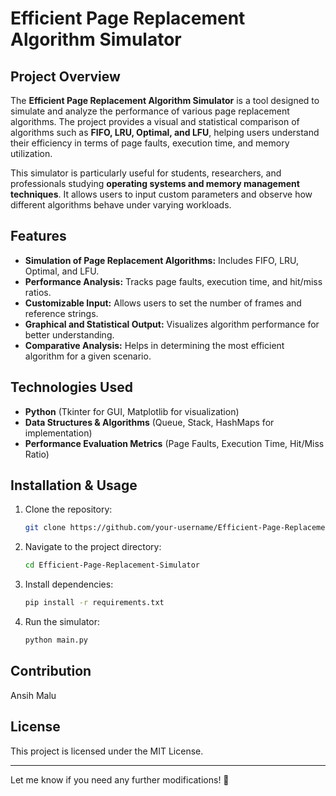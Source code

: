 # Efficient Page Replacement Algorithm Simulator

## Project Overview
The **Efficient Page Replacement Algorithm Simulator** is a tool designed to simulate and analyze the performance of various page replacement algorithms. The project provides a visual and statistical comparison of algorithms such as **FIFO, LRU, Optimal, and LFU**, helping users understand their efficiency in terms of page faults, execution time, and memory utilization.

This simulator is particularly useful for students, researchers, and professionals studying **operating systems and memory management techniques**. It allows users to input custom parameters and observe how different algorithms behave under varying workloads.

## Features
- **Simulation of Page Replacement Algorithms:** Includes FIFO, LRU, Optimal, and LFU.
- **Performance Analysis:** Tracks page faults, execution time, and hit/miss ratios.
- **Customizable Input:** Allows users to set the number of frames and reference strings.
- **Graphical and Statistical Output:** Visualizes algorithm performance for better understanding.
- **Comparative Analysis:** Helps in determining the most efficient algorithm for a given scenario.

## Technologies Used
- **Python** (Tkinter for GUI, Matplotlib for visualization)
- **Data Structures & Algorithms** (Queue, Stack, HashMaps for implementation)
- **Performance Evaluation Metrics** (Page Faults, Execution Time, Hit/Miss Ratio)

## Installation & Usage
1. Clone the repository:
   ```sh
   git clone https://github.com/your-username/Efficient-Page-Replacement-Simulator.git
   ```
2. Navigate to the project directory:
   ```sh
   cd Efficient-Page-Replacement-Simulator
   ```
3. Install dependencies:
   ```sh
   pip install -r requirements.txt
   ```
4. Run the simulator:
   ```sh
   python main.py
   ```

## Contribution
Ansih Malu


## License
This project is licensed under the MIT License.

---
Let me know if you need any further modifications! 🚀

